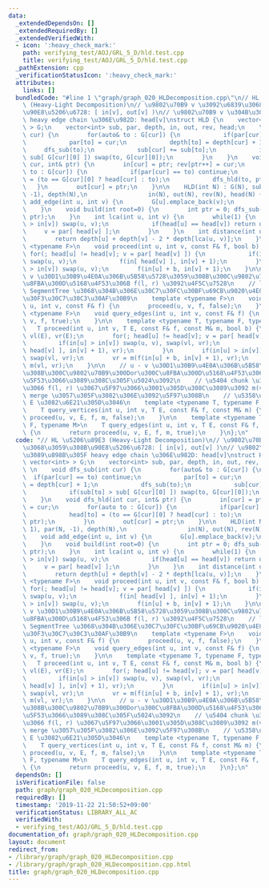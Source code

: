 ```yaml
---
data:
  _extendedDependsOn: []
  _extendedRequiredBy: []
  _extendedVerifiedWith:
  - icon: ':heavy_check_mark:'
    path: verifying_test/AOJ/GRL_5_D/hld.test.cpp
    title: verifying_test/AOJ/GRL_5_D/hld.test.cpp
  _pathExtension: cpp
  _verificationStatusIcon: ':heavy_check_mark:'
  attributes:
    links: []
  bundledCode: "#line 1 \"graph/graph_020_HLDecomposition.cpp\"\n// HL \u5206\u89E3\
    \ (Heavy-Light Decomposition)\n// \u9802\u70B9 v \u3092\u6839\u3068\u3059\u308B\
    \u90E8\u5206\u6728: [ in[v], out[v] )\n// \u9802\u70B9 v \u304B\u3089\u898B\u305F\
    \ heavy edge chain \u306E\u982D: head[v]\nstruct HLD {\n    vector< vector<int>\
    \ > G;\n    vector<int> sub, par, depth, in, out, rev, head;\n    \n    void dfs_sub(int\
    \ cur) {\n        for(auto& to : G[cur]) {\n            if(par[cur] == to) continue;\n\
    \            par[to] = cur;\n            depth[to] = depth[cur] + 1;\n       \
    \     dfs_sub(to);\n            sub[cur] += sub[to];\n            if(sub[to] >\
    \ sub[ G[cur][0] ]) swap(to, G[cur][0]);\n        }\n    }\n    void dfs_hld(int\
    \ cur, int& ptr) {\n        in[cur] = ptr; rev[ptr++] = cur;\n        for(auto\
    \ to : G[cur]) {\n            if(par[cur] == to) continue;\n            head[to]\
    \ = (to == G[cur][0] ? head[cur] : to);\n            dfs_hld(to, ptr);\n     \
    \   }\n        out[cur] = ptr;\n    }\n\n    HLD(int N) : G(N), sub(N, 1), par(N,\
    \ -1), depth(N),\n                 in(N), out(N), rev(N), head(N) {}\n    void\
    \ add_edge(int u, int v) {\n        G[u].emplace_back(v);\n        G[v].emplace_back(u);\n\
    \    }\n    void build(int root=0) {\n        int ptr = 0; dfs_sub(root); dfs_hld(root,\
    \ ptr);\n    }\n    int lca(int u, int v) {\n        while(1) {\n            if(in[u]\
    \ > in[v]) swap(u, v);\n            if(head[u] == head[v]) return u;\n       \
    \     v = par[ head[v] ];\n        }\n    }\n    int distance(int u, int v) {\n\
    \        return depth[u] + depth[v] - 2 * depth[lca(u, v)];\n    }\n\n    template\
    \ <typename F>\n    void proceed(int u, int v, const F& f, bool b) {\n       \
    \ for(; head[u] != head[v]; v = par[ head[v] ]) {\n            if(in[u] > in[v])\
    \ swap(u, v);\n            f(in[ head[v] ], in[v] + 1);\n        }\n        if(in[u]\
    \ > in[v]) swap(u, v);\n        f(in[u] + b, in[v] + 1);\n    }\n\n    // u -\
    \ v \u30D1\u30B9\u4E0A\u306B\u5B58\u5728\u3059\u308B\u300C\u9802\u70B9\u300Dor\u300C\
    \u8FBA\u300D\u5168\u4F53\u306B f(l, r) \u3092\u4F5C\u7528\n    // l, r \u306F\
    \ SegmentTree \u3068\u304B\u306E\u30C7\u30FC\u30BF\u69CB\u9020\u4E0A\u306E\u30A4\
    \u30F3\u30C7\u30C3\u30AF\u30B9\n    template <typename F>\n    void query_vertices(int\
    \ u, int v, const F& f) {\n        proceed(u, v, f, false);\n    }\n\n    template\
    \ <typename F>\n    void query_edges(int u, int v, const F& f) {\n        proceed(u,\
    \ v, f, true);\n    }\n\n    template <typename T, typename F, typename M>\n \
    \   T proceed(int u, int v, T E, const F& f, const M& m, bool b) {\n        T\
    \ vl(E), vr(E);\n        for(; head[u] != head[v]; v = par[ head[v] ]) {\n   \
    \         if(in[u] > in[v]) swap(u, v), swap(vl, vr);\n            vr = m(f(in[\
    \ head[v] ], in[v] + 1), vr);\n        }\n        if(in[u] > in[v]) swap(u, v),\
    \ swap(vl, vr);\n        vr = m(f(in[u] + b, in[v] + 1), vr);\n        return\
    \ m(vl, vr);\n    }\n\n    // u - v \u30D1\u30B9\u4E0A\u306B\u5B58\u5728\u3059\
    \u308B\u300C\u9802\u70B9\u300Dor\u300C\u8FBA\u300D\u5168\u4F53\u306B\u5272\u308A\
    \u5F53\u3066\u3089\u308C\u305F\u5024\u3092\n    // \u5404 chunk \u306B\u5BFE\u3057\
    \u3066 f(l, r) \u3067\u5F97\u3066\u3001\u305D\u308C\u3089\u3092 m(vl, vr) \u3067\
    \ merge \u3057\u305F\u3082\u306E\u3092\u5F97\u308B\n    // \u5358\u4F4D\u5143\
    \ E \u3082\u6E21\u305D\u3046\n    template <typename T, typename F, typename M>\n\
    \    T query_vertices(int u, int v, T E, const F& f, const M& m) {\n        return\
    \ proceed(u, v, E, f, m, false);\n    }\n\n    template <typename T, typename\
    \ F, typename M>\n    T query_edges(int u, int v, T E, const F& f, const M& m)\
    \ {\n        return proceed(u, v, E, f, m, true);\n    }\n};\n"
  code: "// HL \u5206\u89E3 (Heavy-Light Decomposition)\n// \u9802\u70B9 v \u3092\u6839\
    \u3068\u3059\u308B\u90E8\u5206\u6728: [ in[v], out[v] )\n// \u9802\u70B9 v \u304B\
    \u3089\u898B\u305F heavy edge chain \u306E\u982D: head[v]\nstruct HLD {\n    vector<\
    \ vector<int> > G;\n    vector<int> sub, par, depth, in, out, rev, head;\n   \
    \ \n    void dfs_sub(int cur) {\n        for(auto& to : G[cur]) {\n          \
    \  if(par[cur] == to) continue;\n            par[to] = cur;\n            depth[to]\
    \ = depth[cur] + 1;\n            dfs_sub(to);\n            sub[cur] += sub[to];\n\
    \            if(sub[to] > sub[ G[cur][0] ]) swap(to, G[cur][0]);\n        }\n\
    \    }\n    void dfs_hld(int cur, int& ptr) {\n        in[cur] = ptr; rev[ptr++]\
    \ = cur;\n        for(auto to : G[cur]) {\n            if(par[cur] == to) continue;\n\
    \            head[to] = (to == G[cur][0] ? head[cur] : to);\n            dfs_hld(to,\
    \ ptr);\n        }\n        out[cur] = ptr;\n    }\n\n    HLD(int N) : G(N), sub(N,\
    \ 1), par(N, -1), depth(N),\n                 in(N), out(N), rev(N), head(N) {}\n\
    \    void add_edge(int u, int v) {\n        G[u].emplace_back(v);\n        G[v].emplace_back(u);\n\
    \    }\n    void build(int root=0) {\n        int ptr = 0; dfs_sub(root); dfs_hld(root,\
    \ ptr);\n    }\n    int lca(int u, int v) {\n        while(1) {\n            if(in[u]\
    \ > in[v]) swap(u, v);\n            if(head[u] == head[v]) return u;\n       \
    \     v = par[ head[v] ];\n        }\n    }\n    int distance(int u, int v) {\n\
    \        return depth[u] + depth[v] - 2 * depth[lca(u, v)];\n    }\n\n    template\
    \ <typename F>\n    void proceed(int u, int v, const F& f, bool b) {\n       \
    \ for(; head[u] != head[v]; v = par[ head[v] ]) {\n            if(in[u] > in[v])\
    \ swap(u, v);\n            f(in[ head[v] ], in[v] + 1);\n        }\n        if(in[u]\
    \ > in[v]) swap(u, v);\n        f(in[u] + b, in[v] + 1);\n    }\n\n    // u -\
    \ v \u30D1\u30B9\u4E0A\u306B\u5B58\u5728\u3059\u308B\u300C\u9802\u70B9\u300Dor\u300C\
    \u8FBA\u300D\u5168\u4F53\u306B f(l, r) \u3092\u4F5C\u7528\n    // l, r \u306F\
    \ SegmentTree \u3068\u304B\u306E\u30C7\u30FC\u30BF\u69CB\u9020\u4E0A\u306E\u30A4\
    \u30F3\u30C7\u30C3\u30AF\u30B9\n    template <typename F>\n    void query_vertices(int\
    \ u, int v, const F& f) {\n        proceed(u, v, f, false);\n    }\n\n    template\
    \ <typename F>\n    void query_edges(int u, int v, const F& f) {\n        proceed(u,\
    \ v, f, true);\n    }\n\n    template <typename T, typename F, typename M>\n \
    \   T proceed(int u, int v, T E, const F& f, const M& m, bool b) {\n        T\
    \ vl(E), vr(E);\n        for(; head[u] != head[v]; v = par[ head[v] ]) {\n   \
    \         if(in[u] > in[v]) swap(u, v), swap(vl, vr);\n            vr = m(f(in[\
    \ head[v] ], in[v] + 1), vr);\n        }\n        if(in[u] > in[v]) swap(u, v),\
    \ swap(vl, vr);\n        vr = m(f(in[u] + b, in[v] + 1), vr);\n        return\
    \ m(vl, vr);\n    }\n\n    // u - v \u30D1\u30B9\u4E0A\u306B\u5B58\u5728\u3059\
    \u308B\u300C\u9802\u70B9\u300Dor\u300C\u8FBA\u300D\u5168\u4F53\u306B\u5272\u308A\
    \u5F53\u3066\u3089\u308C\u305F\u5024\u3092\n    // \u5404 chunk \u306B\u5BFE\u3057\
    \u3066 f(l, r) \u3067\u5F97\u3066\u3001\u305D\u308C\u3089\u3092 m(vl, vr) \u3067\
    \ merge \u3057\u305F\u3082\u306E\u3092\u5F97\u308B\n    // \u5358\u4F4D\u5143\
    \ E \u3082\u6E21\u305D\u3046\n    template <typename T, typename F, typename M>\n\
    \    T query_vertices(int u, int v, T E, const F& f, const M& m) {\n        return\
    \ proceed(u, v, E, f, m, false);\n    }\n\n    template <typename T, typename\
    \ F, typename M>\n    T query_edges(int u, int v, T E, const F& f, const M& m)\
    \ {\n        return proceed(u, v, E, f, m, true);\n    }\n};\n"
  dependsOn: []
  isVerificationFile: false
  path: graph/graph_020_HLDecomposition.cpp
  requiredBy: []
  timestamp: '2019-11-22 21:50:52+09:00'
  verificationStatus: LIBRARY_ALL_AC
  verifiedWith:
  - verifying_test/AOJ/GRL_5_D/hld.test.cpp
documentation_of: graph/graph_020_HLDecomposition.cpp
layout: document
redirect_from:
- /library/graph/graph_020_HLDecomposition.cpp
- /library/graph/graph_020_HLDecomposition.cpp.html
title: graph/graph_020_HLDecomposition.cpp
---
```

